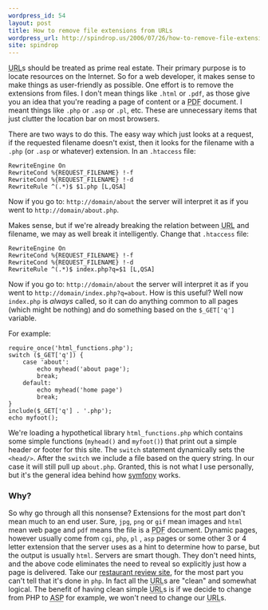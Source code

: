 ```yaml
---
wordpress_id: 54
layout: post
title: How to remove file extensions from URLs
wordpress_url: http://spindrop.us/2006/07/26/how-to-remove-file-extensions-from-urls/
site: spindrop
---
```

<acronym title="Universal Resource Locator">URL</acronym>s should be treated as prime real estate.  Their primary purpose is to locate resources on the Internet.  So for a web developer, it makes sense to make things as user-friendly as possible.  One effort is to remove the extensions from files.  I don't mean things like `.html` or `.pdf`, as those give you an idea that you're reading a page of content or a <acronym title="Portable Document Format">PDF</acronym> document.  I meant things like `.php` or `.asp` or `.pl`, etc.  These are unnecessary items that just clutter the location bar on most browsers.


There are two ways to do this.  The easy way which just looks at a request, if the requested filename doesn't exist, then it looks for the filename with a `.php` (or `.asp` or whatever) extension.  In an `.htaccess` file:

	RewriteEngine On
	RewriteCond %{REQUEST_FILENAME} !-f
	RewriteCond %{REQUEST_FILENAME} !-d
	RewriteRule ^(.*)$ $1.php [L,QSA]

Now if you go to: `http://domain/about` the server will interpret it as if you went to `http://domain/about.php`.

Makes sense, but if we're already breaking the relation between <acronym title="Universal Resource Locator">URL</acronym> and filename, we may as well break it intelligently.  <!--next page-->Change that `.htaccess` file:

	RewriteEngine On
	RewriteCond %{REQUEST_FILENAME} !-f
	RewriteCond %{REQUEST_FILENAME} !-d
	RewriteRule ^(.*)$ index.php?q=$1 [L,QSA]

Now if you go to: `http://domain/about` the server will interpret it as if you went to `http://domain/index.php?q=about`.  How is this useful?  Well now `index.php` is *always* called, so it can do anything common to all pages (which might be nothing) and do something based on the `$_GET['q']` variable.

For example:

	require_once('html_functions.php');
	switch ($_GET['q']) {
		case 'about':
			echo myhead('about page');
			break;
		default:
			echo myhead('home page')
			break;
	}
	include($_GET['q'] . '.php');
	echo myfoot();

We're loading a hypothetical library `html_functions.php` which contains some simple functions (`myhead()` and `myfoot()`) that print out a simple header or footer for this site.  The `switch` statement dynamically sets the `<head/>`.  After the `switch` we include a file based on the query string.  In our case it will still pull up `about.php`.  Granted, this is not what I use personally, but it's the general idea behind how [symfony] works.

### Why?

So why go through all this nonsense?  Extensions for the most part don't mean much to an end user.  Sure, `jpg`, `png` or `gif` mean images and `html` mean web page and `pdf` means the file is a <acronym title="Portable Document Format">PDF</acronym> document.  Dynamic pages, however usually come from `cgi`, `php`, `pl` , `asp`  pages or some other 3 or 4 letter extension that the server uses as a hint to determine how to parse, but the output is usually `html`.  Servers are smart though.  They don't need hints, and the above code eliminates the need to reveal so explicitly just how a page is delivered.  Take our [restaurant review site][rbu], for the most part you can't tell that it's done in `php`.  In fact all the <acronym title="Universal Resource Locator">URL</acronym>s are "clean" and somewhat logical.  The benefit of having clean simple <acronym title="Universal Resource Locator">URL</acronym>s is if we decide to change from PHP to <acronym title="Active Server Pages">ASP</acronym> for example, we won't need to change our <acronym title="Universal Resource Locator">URL</acronym>s. 

[symfony]: http://symfony-project.com/
[rbu]: http://reviewsby.us/
